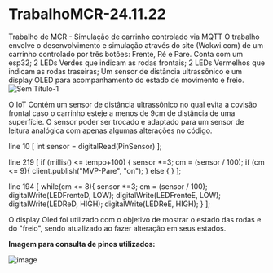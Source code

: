 # TrabalhoMCR-24.11.22
Trabalho de MCR - Simulação de carrinho controlado via MQTT
O trabalho envolve o desenvolvimento e simulação através do site (Wokwi.com) de um carrinho controlado por três botões: Frente, Ré e Pare.
Conta com um esp32; 2 LEDs Verdes que indicam as rodas frontais; 2 LEDs Vermelhos que indicam as rodas traseiras; Um sensor de distância ultrassônico e um display OLED para acompanhamento do estado de movimento e freio.
![Sem Título-1](https://user-images.githubusercontent.com/118866041/203677512-6290ccb3-3b87-401e-8236-0be8c6cfe86d.png)

O IoT Contém um sensor de distância ultrassônico no qual evita a covisão frontal caso o carrinho esteje a menos de 9cm de distância de uma superfície. O sensor poder ser trocado e adaptado para um sensor de leitura analógica com apenas algumas alterações no código. 

line 10 [ int sensor = digitalRead(PinSensor) ]; 

line 219  [ if (millis() <= tempo+100) {
              sensor *=3;
              cm = (sensor / 100);
              if (cm <= 9){
              client.publish("MVP-Pare", "on");
            }
            else {
            }
          ];
          
line 194  [ while(cm <= 8){
              sensor *=3;
              cm = (sensor / 100);
              digitalWrite(LEDFrenteD, LOW);
              digitalWrite(LEDFrenteE, LOW);
              digitalWrite(LEDReD, HIGH);
              digitalWrite(LEDReE, HIGH);
            }
          ];
          
O display Oled foi utilizado com o objetivo de mostrar o estado das rodas e do "freio", sendo atualizado ao fazer alteração em seus estados.


**Imagem para consulta de pinos utilizados:**

![image](https://user-images.githubusercontent.com/118866041/203679887-2f3344d2-9bec-498f-99ff-c26cb0519ef2.png)
